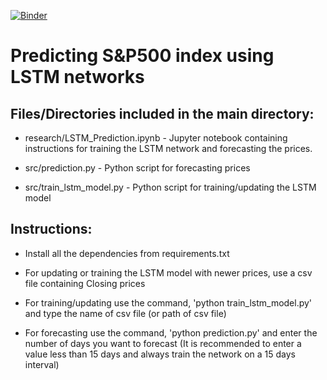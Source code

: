 [![Binder](https://mybinder.org/badge_logo.svg)](https://mybinder.org/v2/gh/omkarudawant/Stock-Price-Prediction-with-LSTM/master)

# Predicting S&P500 index using LSTM networks

## Files/Directories included in the main directory:
 
 - research/LSTM_Prediction.ipynb - Jupyter notebook containing instructions for training the LSTM network and forecasting the prices.
 
 - src/prediction.py - Python script for forecasting prices 
 
 - src/train_lstm_model.py - Python script for training/updating the LSTM model

## Instructions:

 - Install all the dependencies from requirements.txt 
 
 - For updating or training the LSTM model with newer prices, use a csv file containing Closing prices
 
 - For training/updating use the command, 'python train_lstm_model.py' and type the name of csv file (or path of csv file)
 
 - For forecasting use the command, 'python prediction.py' and enter the number of days you want to forecast (It is recommended to enter a value less than 15 days and always train the network on a 15 days interval)

